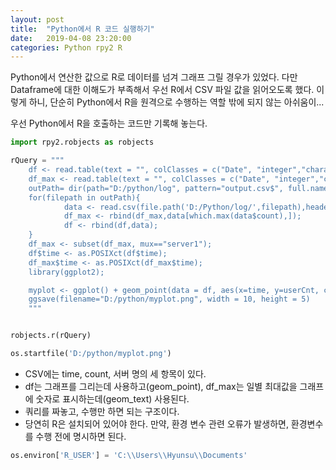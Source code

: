 ```yaml
---
layout: post
title:  "Python에서 R 코드 실행하기"
date:   2019-04-08 23:20:00
categories: Python rpy2 R
---
```



Python에서 연산한 값으로 R로 데이터를 넘겨 그래프 그릴 경우가 있었다.
다만 Dataframe에 대한 이해도가 부족해서 우선 R에서 CSV 파일 값을 읽어오도록 했다.
이렇게 하니, 단순히 Python에서 R을 원격으로 수행하는 역할 밖에 되지 않는 아쉬움이...

우선 Python에서 R을 호출하는 코드만 기록해 놓는다.



``` python
import rpy2.robjects as robjects

rQuery = """
    df <- read.table(text = "", colClasses = c("Date", "integer","character"), col.names = c("time", "count","server"));
    df_max <- read.table(text = "", colClasses = c("Date", "integer","character"), col.names = c("time", "count","server"));
    outPath= dir(path="D:/python/log", pattern="output.csv$", full.names = FALSE);
    for(filepath in outPath){
			data <- read.csv(file.path('D:/Python/log/',filepath),header=T);
			df_max <- rbind(df_max,data[which.max(data$count),]);
			df <- rbind(df,data);
    }
    df_max <- subset(df_max, mux=="server1");
    df$time <- as.POSIXct(df$time);
    df_max$time <- as.POSIXct(df_max$time);
    library(ggplot2);

    myplot <- ggplot() + geom_point(data = df, aes(x=time, y=userCnt, color=server), size=0.1) + theme(axis.text.x=element_text(size=rel(1))) + geom_text(data = df_max, aes(x=time, y=count, label = count), hjust = 0.5, vjust = -1) + scale_x_datetime(breaks='1 day', date_labels = '%D');
    ggsave(filename="D:/python/myplot.png", width = 10, height = 5)
    """


robjects.r(rQuery)

os.startfile('D:/python/myplot.png')

```


* CSV에는 time, count, 서버 명의 세 항목이 있다.
* df는 그래프를 그리는데 사용하고(geom_point), df_max는 일별 최대값을 그래프에 숫자로 표시하는데(geom_text) 사용된다.
* 쿼리를 짜놓고, 수행만 하면 되는 구조이다. 
* 당연히 R은 설치되어 있어야 한다. 만약, 환경 변수 관련 오류가 발생하면, 환경변수를 수행 전에 명시하면 된다.
```python
os.environ['R_USER'] = 'C:\\Users\\Hyunsu\\Documents'

```
